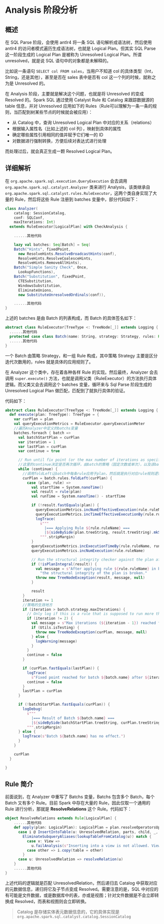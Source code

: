 # Analysis 阶段分析

## 概述

在 SQL Parse 阶段，会使用 antlr4 将一条 SQL 语句解析成语法树，然后使用 antlr4 的访问者模式遍历生成语法树，也就是 Logical Plan。但其实 SQL Parse 这一阶段生成的 Logical Plan 是被称为 Unresolved Logical Plan。所谓 unresolved，就是说 SQL 语句中的对象都是未解释的。

比如说一条语句 `SELECT col FROM sales`，当用户不知道 col 的具体类型（Int，String，还是其他），甚至是否在 sales 表中是否有 col 这一个列的时候，就称之为是 Unresolved 的。

在 Analysis 阶段，主要就是解决这个问题，也就是将 Unresolved 的变成 Resolved 的。Spark SQL 通过使用 Catalyst Rule 和 Catalog 来跟踪数据源的 table 信息，并对 Unresolved 应用如下的 Rules（Rule可以理解为一条一条的规则，当匹配到树某些节点的时候就会被应用）：

- 从 Catalog 中，查询 Unresolved Logical Plan 中对应的关系（relations）
- 根据输入属性名（比如上述的 col 列），映射到具体的属性
- 确定哪些属性引用相同的值并赋予它们唯一的 ID
- 对数据进行强制转换，方便后续对表达式进行处理

而处理过后，就会真正生成一颗 Resolved Logical Plan。

## 详细解析

在 `org.apache.spark.sql.execution.QueryExecution` 会去调用 `org.apache.spark.sql.catalyst.Analyzer` 类来进行 Analysis，该类继承自 `org.apache.spark.sql.catalyst.rules.RuleExecutor`，这两个类自身实现了大量的 Rule，然后将这些 Rule 注册到 batches 变量中，部分代码如下：

```scala
class Analyzer(
    catalog: SessionCatalog,
    conf: SQLConf,
    maxIterations: Int)
  extends RuleExecutor[LogicalPlan] with CheckAnalysis {
  
    ......其他代码

    lazy val batches: Seq[Batch] = Seq(
    Batch("Hints", fixedPoint,
      new ResolveHints.ResolveBroadcastHints(conf),
      ResolveHints.ResolveCoalesceHints,
      ResolveHints.RemoveAllHints),
    Batch("Simple Sanity Check", Once,
      LookupFunctions),
    Batch("Substitution", fixedPoint,
      CTESubstitution,
      WindowsSubstitution,
      EliminateUnions,
      new SubstituteUnresolvedOrdinals(conf)),

    ......其他代码
}
```

上述的 batches 是由 Batch 的列表构成，而 Batch 的具体签名如下：

```scala
abstract class RuleExecutor[TreeType <: TreeNode[_]] extends Logging {
  ......其他代码
  protected case class Batch(name: String, strategy: Strategy, rules: Rule[TreeType]*)
  ......其他代码
}
```

一个 Batch 由策略 Strategy，和一组 Rule 构成，其中策略 Strategy 主要是区分迭代次数用的，rules 就是具体的应用规则了。

在 Analyzer 这个类中，存在着各种各样 Rule 的实现。然后最终，Analyzer 会去调用 `super.execute()` 方法，也就是调用父类（RuleExecutor）的方法执行具体逻辑。而父类又会去调用这个 batches 变量，循环来与 Sql Parse 阶段生成的 Unresolved Logical Plan 做匹配，匹配到了就执行具体的验证。

代码如下：

```scala
abstract class RuleExecutor[TreeType <: TreeNode[_]] extends Logging {
  def execute(plan: TreeType): TreeType = {
    var curPlan = plan
    val queryExecutionMetrics = RuleExecutor.queryExecutionMeter
    //遍历Analyzer中定义的batchs变量
    batches.foreach { batch =>
      val batchStartPlan = curPlan
      var iteration = 1
      var lastPlan = curPlan
      var continue = true

      // Run until fix point (or the max number of iterations as specified in the strategy.
	  //这里的continue决定是否再次循环，由batch的策略（固定次数或单次），以及该batch对plan的作用效果这两者控制
      while (continue) {
	    //调用foldLeft让batch中每条rule应用于plan，然后就是执行对应rule规则逻辑了
        curPlan = batch.rules.foldLeft(curPlan) {
          case (plan, rule) =>
            val startTime = System.nanoTime()
            val result = rule(plan)
            val runTime = System.nanoTime() - startTime

            if (!result.fastEquals(plan)) {
              queryExecutionMetrics.incNumEffectiveExecution(rule.ruleName)
              queryExecutionMetrics.incTimeEffectiveExecutionBy(rule.ruleName, runTime)
              logTrace(
                s"""
                  |=== Applying Rule ${rule.ruleName} ===
                  |${sideBySide(plan.treeString, result.treeString).mkString("\n")}
                """.stripMargin)
            }
            queryExecutionMetrics.incExecutionTimeBy(rule.ruleName, runTime)
            queryExecutionMetrics.incNumExecution(rule.ruleName)

            // Run the structural integrity checker against the plan after each rule.
            if (!isPlanIntegral(result)) {
              val message = s"After applying rule ${rule.ruleName} in batch ${batch.name}, " +
                "the structural integrity of the plan is broken."
              throw new TreeNodeException(result, message, null)
            }

            result
        }
        iteration += 1
		//策略的生效地方
        if (iteration > batch.strategy.maxIterations) {
          // Only log if this is a rule that is supposed to run more than once.
          if (iteration != 2) {
            val message = s"Max iterations (${iteration - 1}) reached for batch ${batch.name}"
            if (Utils.isTesting) {
              throw new TreeNodeException(curPlan, message, null)
            } else {
              logWarning(message)
            }
          }
          continue = false
        }

        if (curPlan.fastEquals(lastPlan)) {
          logTrace(
            s"Fixed point reached for batch ${batch.name} after ${iteration - 1} iterations.")
          continue = false
        }
        lastPlan = curPlan
      }

      if (!batchStartPlan.fastEquals(curPlan)) {
        logDebug(
          s"""
            |=== Result of Batch ${batch.name} ===
            |${sideBySide(batchStartPlan.treeString, curPlan.treeString).mkString("\n")}
          """.stripMargin)
      } else {
        logTrace(s"Batch ${batch.name} has no effect.")
      }
    }

    curPlan
  }

}
```

## Rule 简介

前面说到，在 Analyzer 中重写了 Batchs 变量，Batchs 包含多个 Batch，每个 Batch 又有多个 Rule。目前 Spark 中存在大量的 Rule，因此仅取一个通用的 Rule 进行分析，那就是 **ResolveRelations** 这个 Rule。代码如下：

```scala
object ResolveRelations extends Rule[LogicalPlan] {
    ......其他代码
    def apply(plan: LogicalPlan): LogicalPlan = plan.resolveOperatorsUp {
      case i @ InsertIntoTable(u: UnresolvedRelation, parts, child, _, _) if child.resolved =>
        EliminateSubqueryAliases(lookupTableFromCatalog(u)) match {
          case v: View =>
            u.failAnalysis(s"Inserting into a view is not allowed. View: ${v.desc.identifier}.")
          case other => i.copy(table = other)
        }
      case u: UnresolvedRelation => resolveRelation(u)
    }
	......其他代码
}
```

上述代码的逻辑就是匹配 UnresolvedRelation，然后递归去 Catalog 中获取对应的元数据信息，递归将它及子节点变成 Resolved。需要注意的是，SQL 中对应的有可能是文件数据，或是数据库中的表，亦或是视图；针对文件数据是不会立即转换成 Resolved，而表和视图则会立即转换。

> Catalog 是存储实体表元数据信息的，它的具体实现是 `org.apache.spark.sql.catalyst.catalog.SessionCatalog`